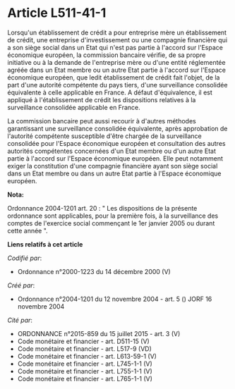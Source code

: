 # Article L511-41-1

Lorsqu'un établissement de crédit a pour entreprise mère un établissement de crédit, une entreprise d'investissement ou une
compagnie financière qui a son siège social dans un Etat qui n'est pas partie à l'accord sur l'Espace économique européen, la
commission bancaire vérifie, de sa propre initiative ou à la demande de l'entreprise mère ou d'une entité réglementée agréée
dans un Etat membre ou un autre Etat partie à l'accord sur l'Espace économique européen, que ledit établissement de crédit
fait l'objet, de la part d'une autorité compétente du pays tiers, d'une surveillance consolidée équivalente à celle
applicable en France. A défaut d'équivalence, il est appliqué à l'établissement de crédit les dispositions relatives à la
surveillance consolidée applicable en France.

La commission bancaire peut aussi recourir à d'autres méthodes garantissant une surveillance consolidée équivalente, après
approbation de l'autorité compétente susceptible d'être chargée de la surveillance consolidée pour l'Espace économique
européen et consultation des autres autorités compétentes concernées d'un Etat membre ou d'un autre Etat partie à l'accord
sur l'Espace économique européen. Elle peut notamment exiger la constitution d'une compagnie financière ayant son siège
social dans un Etat membre ou dans un autre Etat partie à l'Espace économique européen.

**Nota:**

Ordonnance 2004-1201 art. 20 : " Les dispositions de la présente ordonnance sont applicables, pour la première fois, à la
surveillance des comptes de l'exercice social commençant le 1er janvier 2005 ou durant cette année ".

**Liens relatifs à cet article**

_Codifié par_:

  - Ordonnance n°2000-1223 du 14 décembre 2000 (V)

_Créé par_:

  - Ordonnance n°2004-1201 du 12 novembre 2004 - art. 5 () JORF 16 novembre 2004

_Cité par_:

  - ORDONNANCE n°2015-859 du 15 juillet 2015 - art. 3 (V)
  - Code monétaire et financier - art. D511-15 (V)
  - Code monétaire et financier - art. L517-9 (VD)
  - Code monétaire et financier - art. L613-59-1 (V)
  - Code monétaire et financier - art. L745-1-1 (V)
  - Code monétaire et financier - art. L755-1-1 (V)
  - Code monétaire et financier - art. L765-1-1 (V)
